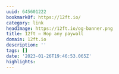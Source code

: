 ```yaml
---
uuid: 645601222
bookmarkOf: https://12ft.io/
category: link
headImage: https://12ft.io/og-banner.png
title: 12ft – Hop any paywall
domain: 12ft.io
description: ''
tags: []
date: '2023-01-26T19:46:53.065Z'
highlights:
---
```



